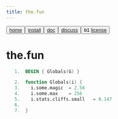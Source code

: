 ```yaml
---
title: the.fun
---
```



<button class="button button1"> 
	<a href="/fun/index">home</a> 
</button><button class="button button2"> 
	<a href="/fun/INSTALL">install</a>
</button><button class="button button1"> 
	<a href="/fun/ABOUT">doc</a> 
</button><button class="button button2"> 
	<a href="http://github.com/timm/fun/issues">discuss</a> 
</button><button class="button button1">b1 
	<a href="/fun/LICENSE">license</a> 
</button><br>

# the.fun




```awk
   1.  BEGIN { Globals(G) }
```

```awk
   2.  function Globals(i) {
   3.    i.some.magic  = 2.56
   4.    i.some.max    = 256
   5.    i.stats.cliffs.small   = 0.147
   6.  
   7.  }
```
